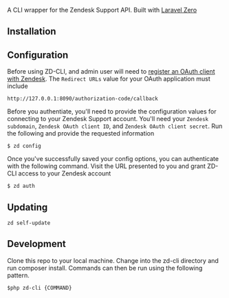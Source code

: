 A CLI wrapper for the Zendesk Support API. Built with [Laravel Zero](https://laravel-zero.com/)

## Installation

## Configuration

Before using ZD-CLI, and admin user will need to [register an OAuth client with Zendesk](https://support.zendesk.com/hc/en-us/articles/4408845965210#topic_s21_lfs_qk).
The `Redirect URLs` value for your OAuth application must include 

```
http://127.0.0.1:8090/authorization-code/callback
```

Before you authentiate, you'll need to provide the configuration values for connecting to your Zendesk Support account. You'll need your 
`Zendesk subdomain`, `Zendesk OAuth client ID`, and `Zendesk OAuth client secret`. Run the following and
provide the requested information

```
$ zd config
```

Once you've successfully saved your config options, you can authenticate with the following command. Visit the URL presented
to you and grant ZD-CLI access to your Zendesk account

```
$ zd auth
```

## Updating

```
zd self-update
```

## Development

Clone this repo to your local machine. Change into the zd-cli directory and run composer install. Commands can then be 
run using the following pattern.

```
$php zd-cli {COMMAND}
```
